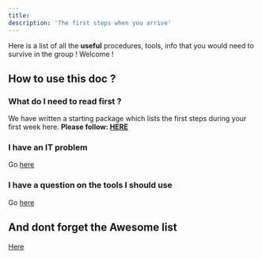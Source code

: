 ```yaml
--- 
title: 
description: 'The first steps when you arrive'
---
```


<alert type="success">
Here is a list of all the <strong>useful</strong> procedures, tools, info that you would need to survive in the group ! Welcome !
</alert>

## How to use this doc ?
### What do I need to read first ? 
We have written a starting package which lists the first steps during your first week here.
**Please follow: [HERE](/starting-package/starting)** 


### I have an IT problem
Go [here]()

### I have a question on the tools I should use
Go [here]()

## And dont forget the Awesome list
[Here](https://github.com/Quantum-Optics-LKB/awesome_list)